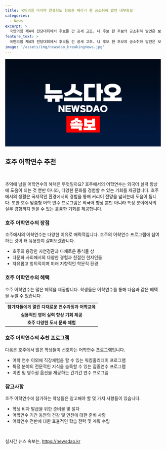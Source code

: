 ```yaml
---
title: 국민의힘 마지막 연설회도 한동훈 때리기 한 공소취하 발언 내부총질
categories:
  - News
excerpt: >
  국민의힘 제4차 전당대회에서 후보들 간 공세 고조. 나 후보 한 후보의 공소취하 발언은 보수 연대 부재 비판. 원 후보는 한 후보의 댓글팀 의혹 조명, 사법리스크 주장. 후보들의 공방은 이날 합동연설회에서도 활발하게 이어져, 기자 질의응답에서도 공방 교차. 후보들의 발언에 관련된 강력한 입장과 비판으로 흥미진진한 전당대회 예고  - 클릭해서 더 알아보세요!
feature_text: >
  국민의힘 제4차 전당대회에서 후보들 간 공세 고조. 나 후보 한 후보의 공소취하 발언은 보수 연대 부재 비판. 원 후보는 한 후보의 댓글팀 의혹 조명, 사법리스크 주장. 후보들의 공방은 이날 합동연설회에서도 활발하게 이어져, 기자 질의응답에서도 공방 교차. 후보들의 발언에 관련된 강력한 입장과 비판으로 흥미진진한 전당대회 예고  - 클릭해서 더 알아보세요!
image: '/assets/img/newsdao_breakingnews.jpg'
---
```


<p><img src="/assets/img/newsdao_breakingnews.jpg" alt="bookingtag 속보" /></p>

<h2 data-ke-size="size26">호주 어학연수 추천</h2>

<p data-ke-size="size16">&nbsp;</p>

<p>추억에 남을 어학연수의 혜택은 무엇일까요? 호주에서의 어학연수는 외국어 실력 향상에 도움이 되는 것 뿐만 아니라, 다양한 문화를 경험할 수 있는 기회를 제공합니다. 호주에서의 생활은 국제적인 환경에서의 경험을 통해 커리어 전망을 넓히는데 도움이 됩니다. 또한 호주 맞춤형 어학 연수 프로그램은 외국어 향상 뿐만 아니라 특정 분야에서의 실무 경험까지 얻을 수 있는 훌륭한 기회를 제공합니다.</p>

<h3>호주 어학연수의 장점</h3>

<p data-ke-size="size16">호주에서의 어학연수는 다양한 이유로 매력적입니다. 호주의 어학연수 프로그램에 참여하는 것이 왜 유용한지 살펴보겠습니다.</p>

<ul>
  <li>호주의 웅장한 자연경관과 다채로운 동식물 상</li>
  <li>다문화 사회에서의 다양한 경험과 친절한 현지인들</li>
  <li>자유롭고 창의적이며 미래 지향적인 학문적 환경</li>
</ul>

<h3>호주 어학연수의 혜택</h3>

<p data-ke-size="size16">호주 어학연수는 많은 혜택을 제공합니다. 학생들은 어학연수를 통해 다음과 같은 혜택을 누릴 수 있습니다.</p>

<table>
  <tbody>
    <tr>
      <td style="text-align: center; height: 17px;"><b>참가자들에게 열린 다채로운 연수과정과 어학교육</b></td>
    </tr>
    <tr>
      <td style="text-align: center; height: 17px;"><b>실용적인 영어 실력 향상 기회 제공</b></td>
    </tr>
    <tr>
      <td style="text-align: center; height: 17px;"><b>호주 다양한 도시 문화 체험</b></td>
    </tr>
  </tbody>
</table>

<h3>호주 어학연수의 추천 프로그램</h3>

<p data-ke-size="size16">다음은 호주에서 많은 학생들이 선호하는 어학연수 프로그램입니다.</p>

<ul>
  <li>어학 연수 이외에 직장체험을 할 수 있는 워킹홀리데이 프로그램</li>
  <li>특정 분야의 전문적인 지식을 습득할 수 있는 집중연수 프로그램</li>
  <li>이민 및 영주권 옵션을 제공하는 긴기간 연수 프로그램</li>
</ul>

<h3>참고사항</h3>

<p data-ke-size="size16">호주 어학연수에 참가하는 학생들은 참고해야 할 몇 가지 사항들이 있습니다.</p>

<ul>
  <li>학생 비자 발급을 위한 준비물 및 절차</li>
  <li>어학연수 기간 동안의 건강 및 안전에 대한 준비 사항</li>
  <li>어학연수 전반에 대한 효율적인 학습 전략 및 계획 수립</li>
</ul>

<p data-ke-size="size16">&nbsp;</p>
실시간 뉴스 속보는, <a href="https://newsdao.kr" rel="dofollow">https://newsdao.kr</a>


